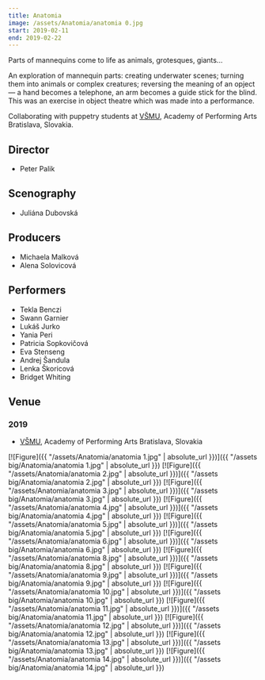 ```yaml
---
title: Anatomia
image: /assets/Anatomia/anatomia 0.jpg
start: 2019-02-11
end: 2019-02-22
---
```


Parts of mannequins come to life as animals, grotesques, giants...

An exploration of mannequin parts: creating underwater scenes; turning them into animals or complex creatures; reversing the meaning of an opject — a hand becomes a telephone, an arm becomes a guide stick for the blind. This was an exercise in object theatre which was made into a performance.

Collaborating with puppetry students at [VŠMU](https://www.vsmu.sk/en/), Academy of Performing Arts Bratislava, Slovakia.

## Director

- Peter Palik

## Scenography

- Juliána Dubovská

## Producers

- Michaela Malková
- Alena Solovicová

## Performers

- Tekla Benczi
- Swann Garnier
- Lukáš Jurko
- Yania Peri
- Patricia Sopkovičová
- Eva Stenseng
- Andrej Šandula
- Lenka Škoricová
- Bridget Whiting

## Venue

### 2019

- [VŠMU](https://www.vsmu.sk/en/), Academy of Performing Arts Bratislava, Slovakia

[![Figure]({{ "/assets/Anatomia/anatomia 1.jpg" | absolute_url }})]({{ "/assets big/Anatomia/anatomia 1.jpg" | absolute_url }})
[![Figure]({{ "/assets/Anatomia/anatomia 2.jpg" | absolute_url }})]({{ "/assets big/Anatomia/anatomia 2.jpg" | absolute_url }})
[![Figure]({{ "/assets/Anatomia/anatomia 3.jpg" | absolute_url }})]({{ "/assets big/Anatomia/anatomia 3.jpg" | absolute_url }})
[![Figure]({{ "/assets/Anatomia/anatomia 4.jpg" | absolute_url }})]({{ "/assets big/Anatomia/anatomia 4.jpg" | absolute_url }})
[![Figure]({{ "/assets/Anatomia/anatomia 5.jpg" | absolute_url }})]({{ "/assets big/Anatomia/anatomia 5.jpg" | absolute_url }})
[![Figure]({{ "/assets/Anatomia/anatomia 6.jpg" | absolute_url }})]({{ "/assets big/Anatomia/anatomia 6.jpg" | absolute_url }})
[![Figure]({{ "/assets/Anatomia/anatomia 8.jpg" | absolute_url }})]({{ "/assets big/Anatomia/anatomia 8.jpg" | absolute_url }})
[![Figure]({{ "/assets/Anatomia/anatomia 9.jpg" | absolute_url }})]({{ "/assets big/Anatomia/anatomia 9.jpg" | absolute_url }})
[![Figure]({{ "/assets/Anatomia/anatomia 10.jpg" | absolute_url }})]({{ "/assets big/Anatomia/anatomia 10.jpg" | absolute_url }})
[![Figure]({{ "/assets/Anatomia/anatomia 11.jpg" | absolute_url }})]({{ "/assets big/Anatomia/anatomia 11.jpg" | absolute_url }})
[![Figure]({{ "/assets/Anatomia/anatomia 12.jpg" | absolute_url }})]({{ "/assets big/Anatomia/anatomia 12.jpg" | absolute_url }})
[![Figure]({{ "/assets/Anatomia/anatomia 13.jpg" | absolute_url }})]({{ "/assets big/Anatomia/anatomia 13.jpg" | absolute_url }})
[![Figure]({{ "/assets/Anatomia/anatomia 14.jpg" | absolute_url }})]({{ "/assets big/Anatomia/anatomia 14.jpg" | absolute_url }})
